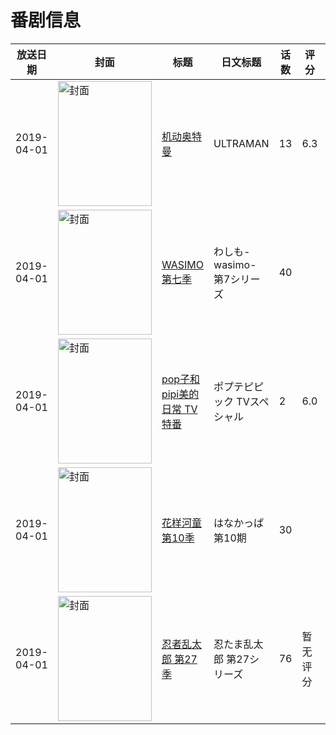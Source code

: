 # 番剧信息

|放送日期|封面|标题|日文标题|话数|评分|评分人数|
|---|---|---|---|---|---|---|
|2019-04-01|<img src="//lain.bgm.tv/pic/cover/c/37/75/231247_1Cc81.jpg" alt="封面" style="width:150px;height:200px;object-fit:cover;">|[机动奥特曼](https://bangumi.tv/subject/231247)|ULTRAMAN|13|6.3|1568人评分|
|2019-04-01|<img src="//lain.bgm.tv/pic/cover/c/a3/7b/279469_UgunW.jpg" alt="封面" style="width:150px;height:200px;object-fit:cover;">|[WASIMO 第七季](https://bangumi.tv/subject/279469)|わしも-wasimo- 第7シリーズ|40|||
|2019-04-01|<img src="//lain.bgm.tv/pic/cover/c/a5/f7/279713_h1WHO.jpg" alt="封面" style="width:150px;height:200px;object-fit:cover;">|[pop子和pipi美的日常 TV特番](https://bangumi.tv/subject/279713)|ポプテピピック TVスペシャル|2|6.0|1070人评分|
|2019-04-01|<img src="//lain.bgm.tv/pic/cover/c/90/03/302447_F0ICq.jpg" alt="封面" style="width:150px;height:200px;object-fit:cover;">|[花样河童 第10季](https://bangumi.tv/subject/302447)|はなかっぱ 第10期|30|||
|2019-04-01|<img src="//lain.bgm.tv/pic/cover/c/50/dc/303901_1KR7z.jpg" alt="封面" style="width:150px;height:200px;object-fit:cover;">|[忍者乱太郎 第27季](https://bangumi.tv/subject/303901)|忍たま乱太郎 第27シリーズ|76|暂无评分|少于10人评分|
